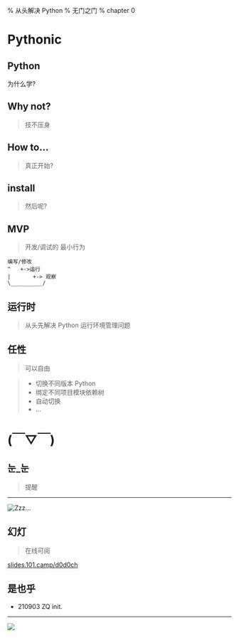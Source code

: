 % 从头解决 Python
% 无门之门
% chapter 0

# Pythonic


## Python
为什么学?

## Why not?
> 技不压身

## How to...
> 真正开始?

## install
> 然后呢?

## MVP
> 开发/调试的 最小行为

    编写/修改
    ^   +->运行
    |       +-> 观察
    \__________/

## 运行时
> 从头先解决 Python 运行环境管理问题

## 任性
> 可以自由

> - 切换不同版本 Python
> - 绑定不同项目模块依赖树
> - 自动切换
> - ...

# (￣▽￣)


## 눈_눈
> 提醒

------

![Zzz...](http://openmindclub.zoomquiet.top/res/KEEP/kcn_sleep.png?imageView2/2/w/510)

## 幻灯
> 在线可阅

[slides.101.camp/d0d0ch](http://slides.101.camp/d0d0ch.html)

## 是也乎

- 210903 ZQ init.

-------

![](img/190416got-ride-dragon.jpg)

